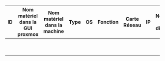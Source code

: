 | ID | Nom matériel dans la GUI proxmox | Nom matériel dans la machine | Type | OS | Fonction | Carte Réseau | IP | Nombre de disques | Taille Totale (en GO) | Espace libre (en GO) | Espace libre (en %) | RAM totale (en GO) | RAM utilisée (en %) | 
| :--: | :--: | :--: |:--: | :--: | :--: |:--: | :--: | :--: | :--: | :--: | :--: | :--: | :--: |
|  |  |  | |  |  |  |  |  |  |  |  |  |  |  
|  |  |  | |  |  |  |  |  |  |  |  |  |  |  
|  |  |  | |  |  |  |  |  |  |  |  |  |  |  
|  |  |  | |  |  |  |  |  |  |  |  |  |  |  
|  |  |  | |  |  |  |  |  |  |  |  |  |  |  
|  |  |  | |  |  |  |  |  |  |  |  |  |  |  
|  |  |  | |  |  |  |  |  |  |  |  |  |  |  
|  |  |  | |  |  |  |  |  |  |  |  |  |  |  
|  |  |  | |  |  |  |  |  |  |  |  |  |  |  
